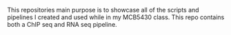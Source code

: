 This repositories main purpose is to showcase all of the scripts and pipelines I created and used while in my MCB5430 class. This repo contains both a ChIP seq and RNA seq pipeline.